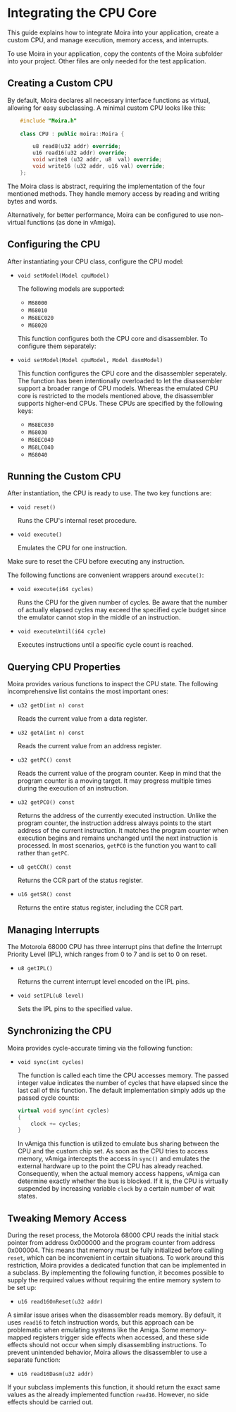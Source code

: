 # Integrating the CPU Core

This guide explains how to integrate Moira into your application, create a custom CPU, and manage execution, memory access, and interrupts.

To use Moira in your application, copy the contents of the Moira subfolder into your project. Other files are only needed for the test application.

## Creating a Custom CPU

By default, Moira declares all necessary interface functions as virtual, allowing for easy subclassing. A minimal custom CPU looks like this:

```c++
    #include "Moira.h"
    
    class CPU : public moira::Moira {

        u8 read8(u32 addr) override;
        u16 read16(u32 addr) override;
        void write8 (u32 addr, u8  val) override;
        void write16 (u32 addr, u16 val) override;
    };
```

The Moira class is abstract, requiring the implementation of the four mentioned methods. They handle memory access by reading and writing bytes and words.

Alternatively, for better performance, Moira can be configured to use non-virtual functions (as done in vAmiga).

## Configuring the CPU

After instantiating your CPU class, configure the CPU model:

- `void setModel(Model cpuModel)`

  The following models are supported: 

  - `M68000`
  - `M68010` 
  - `M68EC020` 
  - `M68020`

  This function configures both the CPU core and disassembler. To configure them separately: 

- `void setModel(Model cpuModel, Model dasmModel)`

  This function configures the CPU core and the disassembler seperately. The function has been intentionally overloaded to let the disassembler support a broader range of CPU models. Whereas the emulated CPU core is restricted to the models mentioned above, the disassembler supports higher-end CPUs. These CPUs are specified by the following keys: 

  - `M68EC030`
  - `M68030`
  - `M68EC040`
  - `M68LC040`
  - `M68040`

## Running the Custom CPU 

After instantiation, the CPU is ready to use. The two key functions are:

- `void reset()`

  Runs the CPU's internal reset procedure.

- `void execute()`

  Emulates the CPU for one instruction.

Make sure to reset the CPU before executing any instruction.

The following functions are convenient wrappers around `execute()`:

- `void execute(i64 cycles)`

  Runs the CPU for the given number of cycles. Be aware that the number of 
  actually elapsed cycles may exceed the specified cycle budget since the 
  emulator cannot stop in the middle of an instruction.
  
- `void executeUntil(i64 cycle)`

  Executes instructions until a specific cycle count is reached.

## Querying CPU Properties 

Moira provides various functions to inspect the CPU state. The following incomprehensive list contains the most important ones: 

- `u32 getD(int n) const`
    
  Reads the current value from a data register.

- `u32 getA(int n) const`

  Reads the current value from an address register.

- `u32 getPC() const`

  Reads the current value of the program counter. Keep in mind that the program counter is a moving target. It may progress multiple times during the execution of an instruction. 

- `u32 getPC0() const`

  Returns the address of the currently executed instruction. Unlike the program counter, the instruction address always points to the start address of the current instruction. It matches the program counter when execution begins and remains unchanged until the next instruction is processed. In most scenarios, `getPC0` is the function you want to call rather than `getPC`. 

- `u8 getCCR() const`

  Returns the CCR part of the status register. 

- `u16 getSR() const`

  Returns the entire status register, including the CCR part. 

## Managing Interrupts 

The Motorola 68000 CPU has three interrupt pins that define the Interrupt Priority Level (IPL), which ranges from 0 to 7 and is set to 0 on reset.

- `u8 getIPL()`

  Returns the current interrupt level encoded on the IPL pins.

- `void setIPL(u8 level)`

  Sets the IPL pins to the specified value.

## Synchronizing the CPU

Moira provides cycle-accurate timing via the following function:

- `void sync(int cycles)`

  The function is called each time the CPU accesses memory. The passed integer value indicates the number of cycles that have elapsed since the last call of this function. The default implementation simply adds up the passed cycle counts:

  ````c++
  virtual void sync(int cycles) 
  { 
      clock += cycles;  
  }
  ````

  In vAmiga this function is utilized to emulate bus sharing between the CPU and the custom chip set. As soon as the CPU tries to access memory, vAmiga intercepts the access in `sync()` and emulates the external hardware up to the point the CPU has already reached. Consequently, when the actual memory access happens, vAmiga can determine exactly whether the bus is blocked. If it is, the CPU is virtually suspended by increasing variable `clock` by a certain number of wait states.

## Tweaking Memory Access

During the reset process, the Motorola 68000 CPU reads the initial stack pointer from address 0x000000 and the program counter from address 0x000004. This means that memory must be fully initialized before calling `reset`, which can be inconvenient in certain situations. To work around this restriction, Moira provides a dedicated function that can be implemented in a subclass. By implementing the following function, it becomes possible to supply the required values without requiring the entire memory system to be set up:

- `u16 read16OnReset(u32 addr)`

A similar issue arises when the disassembler reads memory. By default, it uses `read16` to fetch instruction words, but this approach can be problematic when emulating systems like the Amiga. Some memory-mapped registers trigger side effects when accessed, and these side effects should not occur when simply disassembling instructions. To prevent unintended behavior, Moira allows the disassembler to use a separate function:

- `u16 read16Dasm(u32 addr)`

If your subclass implements this function, it should return the exact same values as the already implemented function `read16`. However, no side effects should be carried out.
